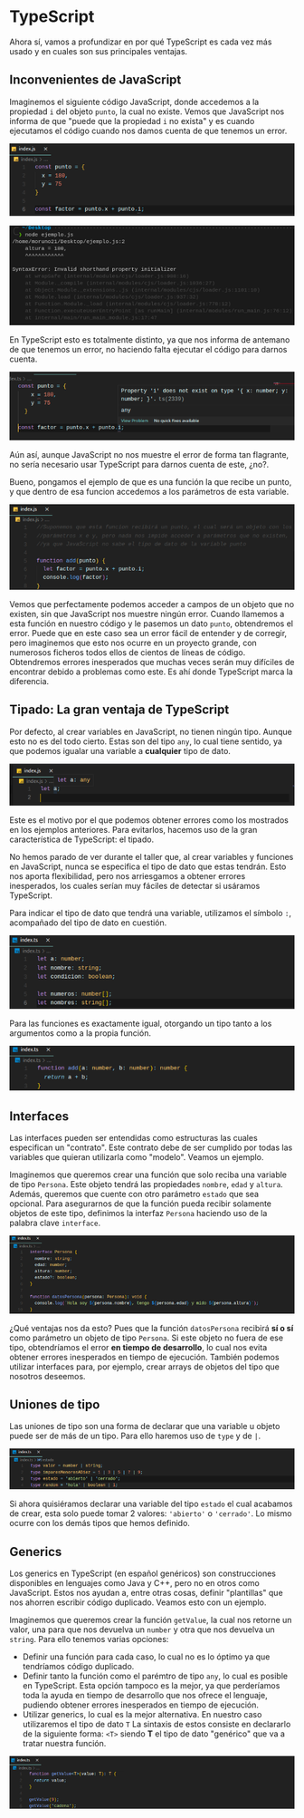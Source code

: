 # TypeScript

Ahora sí, vamos a profundizar en por qué TypeScript es cada vez más usado y en cuales son sus principales ventajas.

## Inconvenientes de JavaScript

Imaginemos el siguiente código JavaScript, donde accedemos a la propiedad `i` del objeto `punto`, la cual no existe. Vemos que JavaScript nos informa de que "puede que la propiedad `i` no exista" y es cuando ejecutamos el código cuando nos damos cuenta de que tenemos un error.

![Objeto en js](images/typescript/objetojs.png)

![Salida objeto en js](images/typescript/salidaobjetojs.png)

En TypeScript esto es totalmente distinto, ya que nos informa de antemano de que tenemos un error, no haciendo falta ejecutar el código para darnos cuenta.

![Objeto en ts](images/typescript/objetots.png)

Aún así, aunque JavaScript no nos muestre el error de forma tan flagrante, no sería necesario usar TypeScript para darnos cuenta de este, ¿no?.

Bueno, pongamos el ejemplo de que es una función la que recibe un punto, y que dentro de esa funcion accedemos a los parámetros de esta variable.

![Parametros inexistentes](images/typescript/parametroinexistente.png)

Vemos que perfectamente podemos acceder a campos de un objeto que no existen, sin que JavaScript nos muestre ningún error. Cuando llamemos a esta función en nuestro código y le pasemos un dato `punto`, obtendremos el error. Puede que en este caso sea un error fácil de entender y de corregir, pero imaginemos que esto nos ocurre en un proyecto grande, con numerosos ficheros todos ellos de cientos de líneas de código. Obtendremos errores inesperados que muchas veces serán muy difíciles de encontrar debido a problemas como este. Es ahí donde TypeScript marca la diferencia.

## Tipado: La gran ventaja de TypeScript

Por defecto, al crear variables en JavaScript, no tienen ningún tipo. Aunque esto no es del todo cierto. Estas son del tipo `any`, lo cual tiene sentido, ya que podemos igualar una variable a **cualquier** tipo de dato.

![Any](images/typescript/any.png)

Este es el motivo por el que podemos obtener errores como los mostrados en los ejemplos anteriores. Para evitarlos, hacemos uso de la gran característica de TypeScript: el tipado.

No hemos parado de ver durante el taller que, al crear variables y funciones en JavaScript, nunca se especifica el tipo de dato que estas tendrán. Esto nos aporta flexibilidad, pero nos arriesgamos a obtener errores inesperados, los cuales serían muy fáciles de detectar si usáramos TypeScript.

Para indicar el tipo de dato que tendrá una variable, utilizamos el símbolo `:`, acompañado del tipo de dato en cuestión.

![Tipado variables](images/typescript/tipadovariables.png)

Para las funciones es exactamente igual, otorgando un tipo tanto a los argumentos como a la propia función.

![Tipado funciones](images/typescript/tipadofunciones.png)

## Interfaces

Las interfaces pueden ser entendidas como estructuras las cuales especifican un "contrato". Este contrato debe de ser cumplido por todas las variables que quieran utilizarla como "modelo". Veamos un ejemplo.

Imaginemos que queremos crear una función que solo reciba una variable de tipo `Persona`. Este objeto tendrá las propiedades `nombre`, `edad` y `altura`. Además, queremos que cuente con otro parámetro `estado` que sea opcional. Para asegurarnos de que la función pueda recibir solamente objetos de este tipo, definimos la interfaz `Persona` haciendo uso de la palabra clave `interface`.

![Interfaz persona](images/typescript/interfazpersona.png)

¿Qué ventajas nos da esto? Pues que la función `datosPersona` recibirá **sí o sí** como parámetro un objeto de tipo `Persona`. Si este objeto no fuera de ese tipo, obtendríamos el error **en tiempo de desarrollo**, lo cual nos evita obtener errores inesperados en tiempo de ejecución. También podemos utilizar interfaces para, por ejemplo, crear arrays de objetos del tipo que nosotros deseemos.

## Uniones de tipo

Las uniones de tipo son una forma de declarar que una variable u objeto puede ser de más de un tipo. Para ello haremos uso de `type` y de `|`.

![Type](images/typescript/type.png)

Si ahora quisiéramos declarar una variable del tipo `estado` el cual acabamos de crear, esta solo puede tomar 2 valores: `'abierto'` o `'cerrado'`. Lo mismo ocurre con los demás tipos que hemos definido.

## Generics

Los generics en TypeScript (en español genéricos) son construcciones disponibles en lenguajes como Java y C++, pero no en otros como JavaScript. Estos nos ayudan a, entre otras cosas, definir "plantillas" que nos ahorren escribir código duplicado. Veamos esto con un ejemplo.

Imaginemos que queremos crear la función `getValue`, la cual nos retorne un valor, una para que nos devuelva un `number` y otra que nos devuelva un `string`. Para ello tenemos varias opciones:

- Definir una función para cada caso, lo cual no es lo óptimo ya que tendríamos código duplicado.
- Definir tanto la función como el parémtro de tipo `any`, lo cual es posible en TypeScript. Esta opción tampoco es la mejor, ya que perderíamos toda la ayuda en tiempo de desarrollo que nos ofrece el lenguaje, pudiendo obtener errores inesperados en tiempo de ejecución.
- Utilizar generics, lo cual es la mejor alternativa. En nuestro caso utilizaremos el tipo de dato `T` La sintaxis de estos consiste en declararlo de la siguiente forma: `<T>` siendo **T** el tipo de dato "genérico" que va a tratar nuestra función.

![Generics](images/typescript/generics.png)
